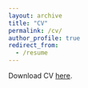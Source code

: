 ```yaml
---
layout: archive
title: "CV"
permalink: /cv/
author_profile: true
redirect_from:
  - /resume
---
```


Download CV [here](http://academicpages.github.io/files/shibaike_cv.pdf).

